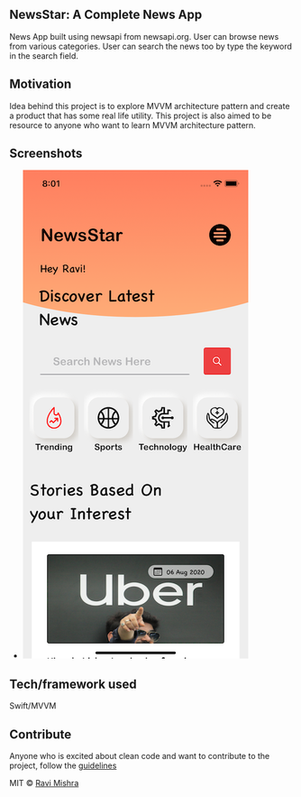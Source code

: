 ## NewsStar: A Complete News App
News App built using newsapi from newsapi.org. User can browse news
from various categories. User can search the news too by type the keyword
in the search field.

## Motivation
Idea behind this project is to explore MVVM architecture pattern and create a product that has some real life utility. This project is also aimed to be resource to anyone who want to learn MVVM architecture pattern.

## Screenshots
- ![NewsStar_ios screenshots](demo/newstar1..png)

## Tech/framework used
Swift/MVVM

## Contribute
Anyone who is excited about clean code and want to contribute to the project, follow the [guidelines](https://github.com/stanmishra/NewsStar_ios)


MIT © [Ravi Mishra]()
